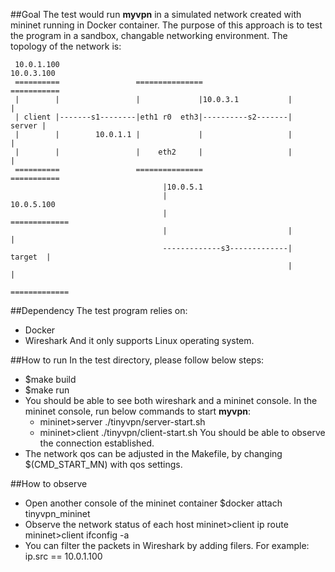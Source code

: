 ##Goal
  The test would run **myvpn** in a simulated network created with mininet running in Docker container. The purpose of this approach is to test the program in a sandbox, changable networking environment.
  The topology of the network is:
 
  
     10.0.1.100                                                    10.0.3.100
     ==========                 ===============                   ===========
     |        |                 |             |10.0.3.1           |         |
     | client |-------s1--------|eth1 r0  eth3|----------s2-------|  server |
     |        |        10.0.1.1 |             |                   |         |
     |        |                 |    eth2     |                   |         |
     ==========                 ===============                   ===========
                                      |10.0.5.1                
                                      |                            10.0.5.100
                                      |                           =============
                                      |                           |           |
                                      -------------s3-------------|   target  | 
                                                                  |           |
                                                                  =============
##Dependency
  The test program relies on:
  * Docker
  * Wireshark
  And it only supports Linux operating system.

##How to run
  In the test directory, please follow below steps:
  * $make build
  * $make run    
  * You should be able to see both wireshark and a mininet console. In the mininet console, run below commands to start **myvpn**:
    * mininet>server ./tinyvpn/server-start.sh
    * mininet>client ./tinyvpn/client-start.sh
      You should be able to observe the connection established.
  * The network qos can be adjusted in the Makefile, by changing $(CMD_START_MN) with qos settings.

##How to observe
  * Open another console of the mininet container
    $docker attach tinyvpn_mininet
  * Observe the network status of each host
    mininet>client ip route
    mininet>client ifconfig -a
  * You can filter the packets in Wireshark by adding filers. For example:
    ip.src == 10.0.1.100
  


